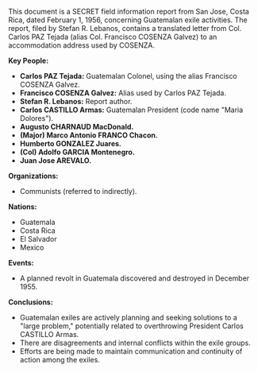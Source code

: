 This document is a SECRET field information report from San Jose, Costa Rica, dated February 1, 1956, concerning Guatemalan exile activities. The report, filed by Stefan R. Lebanos, contains a translated letter from Col. Carlos PAZ Tejada (alias Col. Francisco COSENZA Galvez) to an accommodation address used by COSENZA.

**Key People:**

*   **Carlos PAZ Tejada:** Guatemalan Colonel, using the alias Francisco COSENZA Galvez.
*   **Francisco COSENZA Galvez:** Alias used by Carlos PAZ Tejada.
*   **Stefan R. Lebanos:** Report author.
*   **Carlos CASTILLO Armas:** Guatemalan President (code name "Maria Dolores").
*   **Augusto CHARNAUD MacDonald.**
*   **(Major) Marco Antonio FRANCO Chacon.**
*   **Humberto GONZALEZ Juares.**
*   **(Col) Adolfo GARCIA Montenegro.**
*   **Juan Jose AREVALO.**

**Organizations:**

*   Communists (referred to indirectly).

**Nations:**

*   Guatemala
*   Costa Rica
*   El Salvador
*   Mexico

**Events:**

*   A planned revolt in Guatemala discovered and destroyed in December 1955.

**Conclusions:**

*   Guatemalan exiles are actively planning and seeking solutions to a "large problem," potentially related to overthrowing President Carlos CASTILLO Armas.
*   There are disagreements and internal conflicts within the exile groups.
*   Efforts are being made to maintain communication and continuity of action among the exiles.
